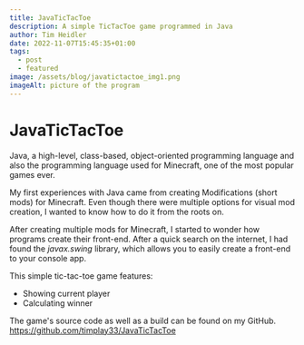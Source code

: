 ```yaml
---
title: JavaTicTacToe
description: A simple TicTacToe game programmed in Java
author: Tim Heidler
date: 2022-11-07T15:45:35+01:00
tags:
  - post
  - featured
image: /assets/blog/javatictactoe_img1.png
imageAlt: picture of the program
---
```

# JavaTicTacToe

Java, a high-level, class-based, object-oriented programming language and also the programming language used for Minecraft, one of the most popular games ever.

My first experiences with Java came from creating Modifications (short mods) for Minecraft. Even though there were multiple options for visual mod creation, I wanted to know how to do it from the roots on. 

A﻿fter creating multiple mods for Minecraft, I started to wonder how programs create their front-end. After a quick search on the internet, I had found the *javax.swing* library, which allows you to easily create a front-end to your console app.

This simple tic-tac-toe game features: 

* Showing current player 
* Calculating winner

The game's source code as well as a build can be found on my GitHub. <https://github.com/timplay33/JavaTicTacToe>